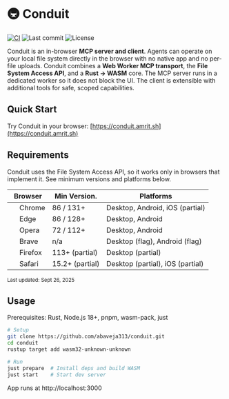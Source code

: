 # 🚇 Conduit

[![CI](https://github.com/abaveja313/conduit/actions/workflows/ci.yml/badge.svg)](https://github.com/abaveja313/conduit/actions/workflows/ci.yml)
![Last commit](https://img.shields.io/github/last-commit/abaveja313/conduit?label=Last%20updated)
![License](https://img.shields.io/badge/license-MIT-green)

Conduit is an in-browser **MCP server and client**. Agents can operate on your local file system directly in the browser with no native app and no per-file uploads. Conduit combines a **Web Worker MCP transport**, the **File System Access API**, and a **Rust → WASM** core. The MCP server runs in a dedicated worker so it does not block the UI. The client is extensible with additional tools for safe, scoped capabilities.

## Quick Start

Try Conduit in your browser: [https://conduit.amrit.sh](https://conduit.amrit.sh)

## Requirements

Conduit uses the File System Access API, so it works only in browsers that implement it. See minimum versions and platforms below.

| Browser                                                                                                                   | Min Version.    | Platforms                        |
| ------------------------------------------------------------------------------------------------------------------------- | --------------- | -------------------------------- |
| <img src="https://raw.githubusercontent.com/alrra/browser-logos/main/src/chrome/chrome_64x64.png" width="16" /> Chrome    | 86 / 131+       | Desktop, Android, iOS (partial)  |
| <img src="https://raw.githubusercontent.com/alrra/browser-logos/main/src/edge/edge_64x64.png" width="16" /> Edge          | 86 / 128+       | Desktop, Android                 |
| <img src="https://raw.githubusercontent.com/alrra/browser-logos/main/src/opera/opera_64x64.png" width="16" /> Opera       | 72 / 112+       | Desktop, Android                 |
| <img src="https://raw.githubusercontent.com/alrra/browser-logos/main/src/brave/brave_64x64.png" width="16" /> Brave       | n/a             | Desktop (flag), Android (flag)   |
| <img src="https://raw.githubusercontent.com/alrra/browser-logos/main/src/firefox/firefox_64x64.png" width="16" /> Firefox | 113+ (partial)  | Desktop (partial)                |
| <img src="https://raw.githubusercontent.com/alrra/browser-logos/main/src/safari/safari_64x64.png" width="16" /> Safari    | 15.2+ (partial) | Desktop (partial), iOS (partial) |

<sub>Last updated: <time datetime="2025-09-26">Sept 26, 2025</time></sub>

## Usage

Prerequisites: Rust, Node.js 18+, pnpm, wasm-pack, just

```bash
# Setup
git clone https://github.com/abaveja313/conduit.git
cd conduit
rustup target add wasm32-unknown-unknown

# Run
just prepare  # Install deps and build WASM
just start    # Start dev server
```

App runs at http://localhost:3000
